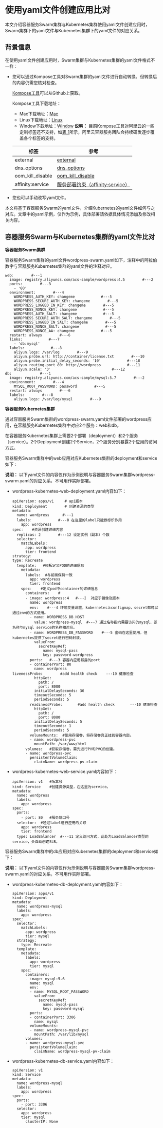 # 使用yaml文件创建应用比对

本文介绍容器服务Swarm集群与Kubernetes集群使用yaml文件创建应用时，Swarm集群下的yaml文件与Kubernetes集群下的yaml文件的对应关系。

## 背景信息

在使用yaml文件创建应用时，Swarm集群与Kubernetes集群的yaml文件格式不一样：

-   您可以通过Kompose工具对Swarm集群的yaml文件进行自动转换。但转换后的内容仍需您核对检查。

    [Kompose工具](https://github.com/AliyunContainerService/kompose)可以从Github上获取。

    Kompose工具下载地址：

    -   Mac下载地址：[Mac](http://acs-public-mirror.oss-cn-hangzhou.aliyuncs.com/swarm/kompose-darwin-amd64)
    -   Linux下载地址：[Linux](http://acs-public-mirror.oss-cn-hangzhou.aliyuncs.com/swarm/kompose-linux-amd64)
    -   Window下载地址：[Window](http://acs-public-mirror.oss-cn-hangzhou.aliyuncs.com/swarm/kompose-windows-amd64.exe)
    **说明：** 目前Kompose工具对阿里云的一些定制标签还不支持，如[表 1](#table_bd5_q3d_bhb)所示，阿里云容器服务团队会持续研发逐步覆盖各个标签的支持。

    |标签|参考|
    |--|--|
    |external|[external](/cn.zh-CN/用户指南/服务编排/external.md)|
    |dns\_options|[dns\_options](/cn.zh-CN/用户指南/服务编排/dns_options.md)|
    |oom\_kill\_disable|[oom\_kill\_disable](/cn.zh-CN/用户指南/服务编排/oom_kill_disable.md)|
    |affinity:service|[服务部署约束（affinity:service）](/cn.zh-CN/用户指南/服务编排/服务部署约束（affinity:service）.md)|

-   您也可以手动改写yaml文件。

本文将基于容器服务Swarm的yaml文件，介绍Kubernetes的yaml文件如何与之对应。文章中的yaml示例，仅作为示例，具体部署请依据具体情况添加及修改相关内容。

## 容器服务Swarm与Kubernetes集群的yaml文件比对

**容器服务Swarm集群**

容器服务Swarm集群的yaml文件wordpress-swarm.yaml如下，注释中的阿拉伯数字与容器服务Kubernetes集群的yaml文件的注释对应。

```
web:        #---1
  image: registry.aliyuncs.com/acs-sample/wordpress:4.5        #---2
  ports:        #---3
    - '80'
  environment:        #---4
    WORDPRESS_AUTH_KEY: changeme            #---5
    WORDPRESS_SECURE_AUTH_KEY: changeme        #---5
    WORDPRESS_LOGGED_IN_KEY: changeme        #---5
    WORDPRESS_NONCE_KEY: changeme            #---5
    WORDPRESS_AUTH_SALT: changeme            #---5
    WORDPRESS_SECURE_AUTH_SALT: changeme        #---5
    WORDPRESS_LOGGED_IN_SALT: changeme        #---5
    WORDPRESS_NONCE_SALT: changeme            #---5
    WORDPRESS_NONCE_AA: changeme            #---5
  restart: always        #---6
  links:            #---7
    - 'db:mysql'
  labels:            #---8
    aliyun.logs: /var/log        #---9
    aliyun.probe.url: http://container/license.txt        #---10
    aliyun.probe.initial_delay_seconds: '10'            #---10
    aliyun.routing.port_80: http://wordpress            #---11
    aliyun.scale: '3'                            #---12
db:             #---1
  image: registry.aliyuncs.com/acs-sample/mysql:5.7        #---2
  environment:        #---4
    MYSQL_ROOT_PASSWORD: password        #---5
  restart: always        #---6
  labels:        #---8
    aliyun.logs: /var/log/mysql        #---9
```

**容器服务Kubernetes集群**

通过容器服务Swarm集群的wordpress-swarm.yaml文件部署的wordpress应用，在容器服务Kubernetes集群中对应2个服务：web和db。

在容器服务Kubernetes集群上需要2个部署（deployment）和2个服务（service）。2个Deployment创建2个Service，2个服务分别暴露2个应用的访问方式。

容器服务Swarm集群中的web应用对应Kubernetes集群的deployment和service如下：

**说明：** 以下yaml文件的内容仅作为示例说明与容器服务Swarm集群wordpress-swarm.yaml的对应关系，不可用作实际部署。

-   wordpress-kubernetes-web-deployment.yaml内容如下：

    ```
    apiVersion: apps/v1     # api版本
    kind: Deployment        # 创建资源的类型
    metadata:
      name: wordpress      #---1 
      labels:            #---8 在这里的label只能做标识作用
        app: wordpress
    spec:    #资源创建详细内容
      replicas: 2        #---12 设定实例（副本）个数
      selector:  
        matchLabels:
          app: wordpress
          tier: frontend
    strategy:
    type: Recreate
      template:   #模板定义POD的详细信息
        metadata:
          labels:  #与前面保持一致
            app: wordpress
            tier: frontend
        spec:    #定义pod中container的详细信息
          containers:    #
          - image: wordpress:4   #---2  对应于镜像及版本
            name: wordpress
            env:    #---4 环境变量设置，kubernetes上configmap，secret都可以通过env的方式使用。
            - name: WORDPRESS_DB_HOST
              value: wordpress-mysql  #---7 通过名称指向需要访问的mysql，该名称与mysql service的名称相对应。
            - name: WORDPRESS_DB_PASSWORD    #---5 密码在这里使用，但kubernetes提供了secret进行密码封装。
              valueFrom:
                secretKeyRef:
                  name: mysql-pass
                  key: password-wordpress
            ports:   #---3 容器内应用暴露的port
            - containerPort: 80
              name: wordpress
    livenessProbe:        #add health check    ---10 健康检查
              httpGet:
                path: /
                port: 8080
              initialDelaySeconds: 30
              timeoutSeconds: 5
              periodSeconds: 5
            readinessProbe:       #add health check       ---10 健康检查
              httpGet:
                path: /
                port: 8080
              initialDelaySeconds: 5
              timeoutSeconds: 1
              periodSeconds: 5
            volumeMounts:  #使用存储卷，将存储卷真正挂到容器内部。
            - name: wordpress-pvc
              mountPath: /var/www/html
          volumes:   #获取存储卷，需先进行PV和PVC的创建。
          - name: wordpress-pvc
            persistentVolumeClaim:
              claimName: wordpress-pv-claim
    ```

-   wordpress-kubernetes-web-service.yaml内容如下：

    ```
    apiVersion: v1   #版本号
    kind: Service    #创建资源类型，在这里为service。
    metadata:
      name: wordpress
      labels:
        app: wordpress
    spec:
      ports:
        - port: 80   #服务端口号
      selector:  #通过label进行应用的关联
        app: wordpress
        tier: frontend
      type: LoadBalancer  #---11 定义访问方式，此处为LoadBalancer类型的service，会自动创建SLB。
    ```


容器服务Swarm集群中的db应用对应Kubernetes集群的deployment和service如下：

**说明：** 以下yaml文件的内容仅作为示例说明与容器服务Swarm集群wordpress-swarm.yaml的对应关系，不可用作实际部署。

-   wordpress-kubernetes-db-deployment.yaml内容如下：

    ```
    apiVersion: apps/v1
    kind: Deployment
    metadata:
      name: wordpress-mysql
      labels:
        app: wordpress
    spec:
      selector:
        matchLabels:
          app: wordpress
          tier: mysql
      strategy:
        type: Recreate
      template:
        metadata:
          labels:
            app: wordpress
            tier: mysql
        spec:
          containers:
          - image: mysql:5.6
            name: mysql
            env:
            - name: MYSQL_ROOT_PASSWORD
              valueFrom:
                secretKeyRef:
                  name: mysql-pass
                  key: password-mysql
            ports:
            - containerPort: 3306
              name: mysql
            volumeMounts:
            - name: wordpress-mysql-pvc
              mountPath: /var/lib/mysql
          volumes:
          - name: wordpress-mysql-pvc
            persistentVolumeClaim:
              claimName: wordpress-mysql-pv-claim
    ```

-   wordpress-kubernetes-db-service.yaml内容如下：

    ```
    apiVersion: v1
    kind: Service
    metadata:
      name: wordpress-mysql
      labels:
        app: wordpress
    spec:
      ports:
        - port: 3306
      selector:
        app: wordpress
        tier: mysql
          clusterIP: None
    ```


